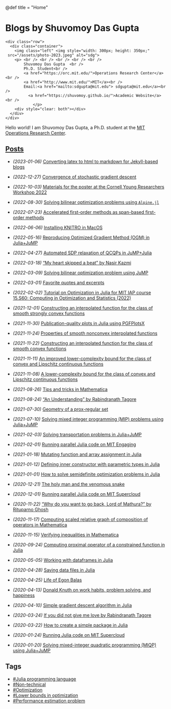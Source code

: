 @def title = "Home"

# Blogs by Shuvomoy Das Gupta

~~~
<div class="row">
  <div class="container">
    <img class="left" <img style="width: 300px; height: 350px;"
 src="/assets/photo-2023.jpeg" alt="sdg">
    <p> <br /> <br /> <br /> <br /> <br />
        Shuvomoy Das Gupta  <br />
        Ph.D. Student<br />
        <a href="https://orc.mit.edu/">Operations Research Center</a><br />
        <a href="http://www.mit.edu/">MIT</a><br />
        Email:<a href="mailto:sdgupta@mit.edu"> sdgupta@mit.edu</a><br />
		  <a href="https://shuvomoy.github.io/">Academic Website</a><br />
            </p>
    <div style="clear: both"></div>      
  </div>
</div>
~~~

Hello world! I am Shuvomoy Das Gupta, a Ph.D. student at the [MIT Operations Research Center](https://orc.mit.edu/). 

## [Posts]( #posts)



* *(2023-01-06)* [Converting latex to html to markdown for Jekyll-based blogs](posts/Converting-latex-to-html)

* *(2022-12-27)* [Convergence of stochastic gradient descent](posts/Convergence_of_stochastic_gradient_method)

* *(2022-10-03)* [Materials for the poster at the Cornell Young Researchers Workshop 2022](posts/Cornell_Young_Researchers_Workshop)

* *(2022-08-30)* [Solving bilinear optimization problems using `Alpine.jl`](posts/solving_bilinear_optimization_problems_using_Alpine)

* *(2022-07-23)* [Accelerated first-order methods as span-based first-order methods](posts/Accelerated_methods_as_span_based_first_order_method/)

* *(2022-06-06)* [Installing KNITRO in MacOS](posts/Installing-KNITRO-in-MacOS)

* *(2022-05-16)* [Reproducing Optimized Gradient Method (OGM) in Julia+JuMP](posts/Reproducing_OGM_in_Julia)

* *(2022-04-27)* [Automated SDP relaxation of QCQPs in JuMP+Julia](posts/Automatic_sdp_relaxation_of_QCQP_in_JuMP_Julia/)

* *(2022-03-18)* [“My heart skipped a beat” by Nasir Kazmi](posts/My-heart-skipped-a-beat-by-Nasir-Kazmi/)

* *(2022-03-09)* [Solving bilinear optimization problem using JuMP](posts/Solving_bilinear_optimization_problem_using_JuMP)

* *(2022-03-01)* [Favorite quotes and excerpts](posts/Quotes-and-excerpts/)

* *(2022-02-02)* [Tutorial on Optimization in Julia for MIT IAP course 15.S60: Computing in Optimization and Statistics (2022)](posts/MIT_IAP_shuvos_tutorial)
- *(2021-12-01)* [Constructing an interpolated function for the class of smooth strongly convex functions](posts/Constructing-an-interpolated-function-for-the-class-of-smooth-strongly-convex-functions)

- *(2021-11-30)* [Publication-quality plots in Julia using PGFPlotsX](posts/Publication-quality-plots-in-Julia-using-PGFPlotsX)

- *(2021-11-24)* [Properties of smooth nonconvex interpolated functions](posts/Properties_of_rho_smooth_nonconvex_interpolation_functions)

- *(2021-11-22)* [Constructing an interpolated function for the class of smooth convex functions](posts/Constructing-an-interpolated-function-for-the-class-of-smooth-convex-functions)

- *(2021-11-11)* [An improved lower-complexity bound for the class of convex and Lipschitz continuous functions](posts/An-improved-lower-complexity-bound-for-the-class-of-convex-and-Lipschitz-continuous-functions)

- *(2021-11-08)* [A lower-complexity bound for the class of convex and Lipschitz continuous functions](posts/A-lower-complexity-bound-for-the-class-of-convex-and-Lipschitz-continuous-functions/)

- *(2021-08-26)* [Tips and tricks in Mathematica](posts/Tips_and_tricks_in_Mathematica/)

- *(2021-08-24)* [“An Understanding” by Rabindranath Tagore](posts/An-understanding-by-Tagore/)

- *(2021-07-30)* [Geometry of a prox-regular set](posts/Geometry-of-proxregular-set/)

- *(2021-07-10)* [Solving mixed integer programming (MIP) problems using Julia+JuMP](posts/Solving_mixed_integer_programming_problems_in_JuMP_and_Gurobi/)

- *(2021-02-03)* [Solving transportation problems in Julia+JuMP](posts/Solving-transportation-problem-in-Julia-Jump/)

- *(2021-02-01)* [Running parallel Julia code on MIT Engaging](posts/Running-parallel-Julia-code-on-MIT-engaging/)

- *(2021-01-18)* [Mutating function and array assignment in Julia](posts/Notes-on-mutating-function-and-array-assignment-in-Julia/)

- *(2021-01-12)* [Defining inner constructor with parametric types in Julia](posts/Defining-inner-constructor-with-parametric-types-in-Julia/)

- *(2021-01-01)* [How to solve semidefinite optimization problems in Julia](posts/Solving_semidefinite_programming_problems_in_Julia/)

- *(2020-12-21)* [The holy man and the venomous snake](posts/The-holy-man-and-the-poisonous-snake/)

- *(2020-12-01)* [Running parallel Julia code on MIT Supercloud](posts/Running-parallel-Julia-code-on-MIT-supercloud/)

- *(2020-11-22)* [“Why do you want to go back, Lord of Mathura?” by Rituparno Ghosh](posts/Why-do-you-want-to-go-back-Lord-of-Mathura/)

- *(2020-11-17)* [Computing scaled relative graph of composition of operators in Mathematica](posts/Computing-composition-of-operators-via-scaled-relative-graph-in-Mathematica/)

- *(2020-11-15)* [Verifying inequalities in Mathematica](posts/Verifying-inequalities-in-Mathematica/)

- *(2020-09-24)* [Computing proximal operator of a constrained function in Julia](posts/Computing-proximal-operator-of-a-constrained-function-in-Julia/)

- *(2020-05-05)* [Working with dataframes in Julia](posts/Working-with-dataframes-Julia/)

- *(2020-04-28)* [Saving data files in Julia](posts/Saving_data_files_julia/)

- *(2020-04-25)* [Life of Egon Balas](posts/Life-of-Egon-Balas/)

- *(2020-04-13)* [Donald Knuth on work habits, problem solving, and happiness](posts/Knuth-on-work-habits-and-problem-solving-and-happiness/)

- *(2020-04-10)* [Simple gradient descent algorithm in Julia](posts/Implementing-simple-gradient-descent-Julia/)

- *(2020-03-24)* [If you did not give me love by Rabindranath Tagore](posts/If-you-did-not-give-me-love/)

- *(2020-03-22)* [How to create a simple package in Julia](posts/How-to-create-a-simple-package-in-julia/)

- *(2020-01-24)* [Running Julia code on MIT Supercloud](posts/Running-Julia-code-on-MIT-supercloud/)

- *(2020-01-20)* [Solving mixed-integer quadratic programming (MIQP) using Julia+JuMP](posts/Solving_mixed_integer_quadratic_programming_Julia/)

## Tags

* [#Julia programming language](/tag/julia)
* [#Non-technical](/tag/non-technical)
* [#Optimization](/tag/optimization)
* [#Lower bounds in optimization](/tag/lower-bounds-in-optimization)
* [#Performance estimation problem](/tag/performance-estimation-problem)
